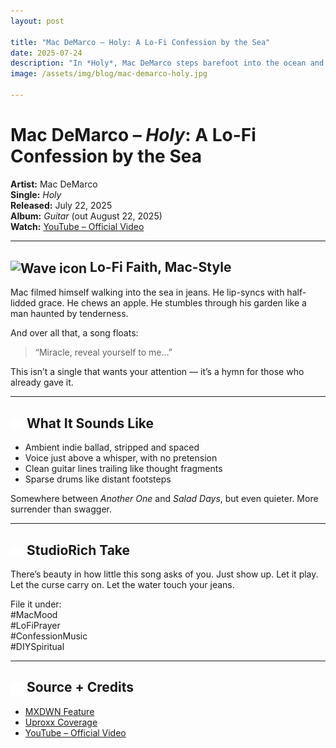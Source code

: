```yaml
---
layout: post

title: "Mac DeMarco – Holy: A Lo-Fi Confession by the Sea"
date: 2025-07-24
description: "In *Holy*, Mac DeMarco steps barefoot into the ocean and into a quiet kind of faith. No production tricks. Just drift."
image: /assets/img/blog/mac-demarco-holy.jpg

---
```


# Mac DeMarco – *Holy*: A Lo-Fi Confession by the Sea

**Artist:** Mac DeMarco  
**Single:** *Holy*  
**Released:** July 22, 2025  
**Album:** *Guitar* (out August 22, 2025)  
**Watch:** [YouTube – Official Video](https://www.youtube.com/watch?v=8UsYLb3O8fI)

---

## <img src="/assets/icons/wave.svg" alt="Wave icon" style="width: 1em; vertical-align: middle;" /> Lo-Fi Faith, Mac-Style

Mac filmed himself walking into the sea in jeans. He lip-syncs with half-lidded grace. He chews an apple. He stumbles through his garden like a man haunted by tenderness.

And over all that, a song floats:
> “Miracle, reveal yourself to me…”

This isn’t a single that wants your attention — it’s a hymn for those who already gave it.

---

## <img src="/assets/icons/headphones.svg" alt="Headphones icon" style="width: 1em; vertical-align: middle;" /> What It Sounds Like

- Ambient indie ballad, stripped and spaced  
- Voice just above a whisper, with no pretension  
- Clean guitar lines trailing like thought fragments  
- Sparse drums like distant footsteps

Somewhere between *Another One* and *Salad Days*, but even quieter. More surrender than swagger.

---

## <img src="/assets/icons/eye.svg" alt="Eye icon" style="width: 1em; vertical-align: middle;" /> StudioRich Take

There’s beauty in how little this song asks of you. Just show up. Let it play. Let the curse carry on. Let the water touch your jeans.

File it under:  
#MacMood  
#LoFiPrayer  
#ConfessionMusic  
#DIYSpiritual

---

## <img src="/assets/icons/book-open.svg" alt="Book Open icon" style="width: 1em; vertical-align: middle;" /> Source + Credits
- [MXDWN Feature](https://music.mxdwn.com/2025/07/22/news/mac-demarco-shares-reflective-new-single-video-holy/)  
- [Uproxx Coverage](https://uproxx.com/indie/mac-demarco-holy-video-guitar/)  
- [YouTube – Official Video](https://www.youtube.com/watch?v=8UsYLb3O8fI)

